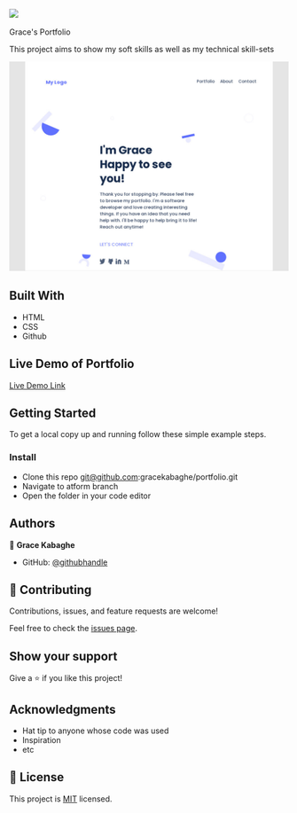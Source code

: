 ![](https://img.shields.io/badge/Microverse-blueviolet)

Grace's Portfolio

This project aims to show my soft skills as well as my technical skill-sets

![screenshot](images/portfolio-site-shot.jpeg)

## Built With

- HTML
- CSS
- Github

## Live Demo of Portfolio

[Live Demo Link](https://gracekabaghe.github.io/portfolio/)


## Getting Started

To get a local copy up and running follow these simple example steps.

### Install

- Clone this repo git@github.com:gracekabaghe/portfolio.git
- Navigate to atform branch
- Open the folder in your code editor


## Authors

👤 **Grace Kabaghe**

- GitHub: [@githubhandle](https://github.com/gracekabaghe)

## 🤝 Contributing

Contributions, issues, and feature requests are welcome!

Feel free to check the [issues page](../../issues/).

## Show your support

Give a ⭐️ if you like this project!

## Acknowledgments

- Hat tip to anyone whose code was used
- Inspiration
- etc

## 📝 License

This project is [MIT](./MIT.md) licensed.